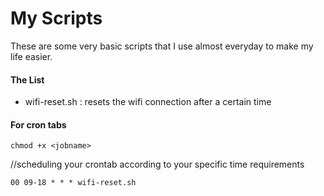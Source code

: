 # My Scripts

These are some very basic scripts that I use almost everyday to make my life easier. 

#### The List

* wifi-reset.sh : resets the wifi connection after a certain time

#### For cron tabs

 `chmod +x <jobname>`
 
 //scheduling your crontab according to your specific time requirements
 
  `00 09-18 * * * wifi-reset.sh`



